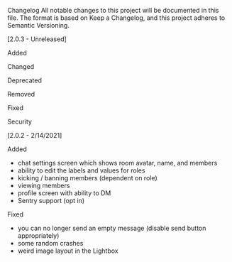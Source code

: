 Changelog
All notable changes to this project will be documented in this file.
The format is based on Keep a Changelog,
and this project adheres to Semantic Versioning.

[2.0.3 - Unreleased]

Added

Changed

Deprecated

Removed

Fixed

Security

[2.0.2 - 2/14/2021]

Added
- chat settings screen which shows room avatar, name, and members
- ability to edit the labels and values for roles 
- kicking / banning members (dependent on role) 
- viewing members 
- profile screen with ability to DM 
- Sentry support (opt in)

Fixed
- you can no longer send an empty message (disable send button appropriately)
- some random crashes
- weird image layout in the Lightbox